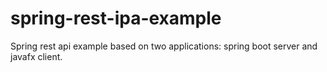 # spring-rest-ipa-example

Spring rest api example based on two applications: spring boot server and javafx client.
